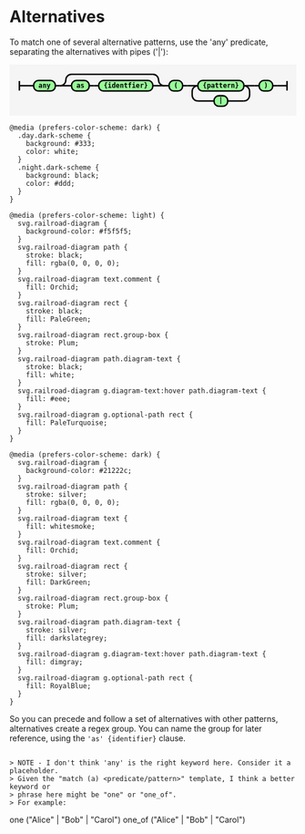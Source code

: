 # Alternatives

To match one of several alternative patterns, use the 'any' predicate, separating the alternatives with pipes ('\|'):

<svg xmlns="http://www.w3.org/2000/svg" xmlns:xlink="http://www.w3.org/1999/xlink" class="railroad-diagram" width="601.5" height="107" viewBox="0 0 601.5 107">
  <g transform="translate(.5 .5)">
    <g>
      <path d="M20 34v20m0 -10h20"></path>
    </g>
    <path d="M40 44h10"></path>
    <g class="terminal ">
      <path d="M50 44h0"></path>
      <path d="M95.5 44h0"></path>
      <rect x="50" y="33" width="45.5" height="22" rx="10" ry="10"></rect>
      <text x="72.75" y="48">any</text>
    </g>
    <path d="M95.5 44h10"></path>
    <g>
      <path d="M105.5 44h0"></path>
      <path d="M324 44h0"></path>
      <path d="M105.5 44a12 12 0 0 0 12 -12v0a12 12 0 0 1 12 -12"></path>
      <g>
        <path d="M129.5 20h170.5"></path>
      </g>
      <path d="M300 20a12 12 0 0 1 12 12v0a12 12 0 0 0 12 12"></path>
      <path d="M105.5 44h24"></path>
      <g>
        <path d="M129.5 44h0"></path>
        <path d="M300 44h0"></path>
        <g class="terminal ">
          <path d="M129.5 44h0"></path>
          <path d="M166.5 44h0"></path>
          <rect x="129.5" y="33" width="37" height="22" rx="10" ry="10"></rect>
          <text x="148" y="48">as</text>
        </g>
        <path d="M166.5 44h10"></path>
        <path d="M176.5 44h10"></path>
        <g class="terminal ">
          <path d="M186.5 44h0"></path>
          <path d="M300 44h0"></path>
          <rect x="186.5" y="33" width="113.5" height="22" rx="10" ry="10"></rect>
          <text x="243.25" y="48">{identfier}</text>
        </g>
      </g>
      <path d="M300 44h24"></path>
    </g>
    <path d="M324 44h10"></path>
    <g class="terminal ">
      <path d="M334 44h0"></path>
      <path d="M362.5 44h0"></path>
      <rect x="334" y="33" width="28.5" height="22" rx="10" ry="10"></rect>
      <text x="348.25" y="48">(</text>
    </g>
    <path d="M362.5 44h10"></path>
    <path d="M372.5 44h10"></path>
    <g>
      <path d="M382.5 44h0"></path>
      <path d="M503 44h0"></path>
      <path d="M382.5 44h12"></path>
      <g class="terminal ">
        <path d="M394.5 44h0"></path>
        <path d="M491 44h0"></path>
        <rect x="394.5" y="33" width="96.5" height="22" rx="10" ry="10"></rect>
        <text x="442.75" y="48">{pattern}</text>
      </g>
      <path d="M491 44h12"></path>
      <path d="M394.5 44a12 12 0 0 0 -12 12v8a12 12 0 0 0 12 12"></path>
      <g class="terminal ">
        <path d="M394.5 76h34"></path>
        <path d="M457 76h34"></path>
        <rect x="428.5" y="65" width="28.5" height="22" rx="10" ry="10"></rect>
        <text x="442.75" y="80">|</text>
      </g>
      <path d="M491 76a12 12 0 0 0 12 -12v-8a12 12 0 0 0 -12 -12"></path>
    </g>
    <path d="M503 44h10"></path>
    <path d="M513 44h10"></path>
    <g class="terminal ">
      <path d="M523 44h0"></path>
      <path d="M551.5 44h0"></path>
      <rect x="523" y="33" width="28.5" height="22" rx="10" ry="10"></rect>
      <text x="537.25" y="48">)</text>
    </g>
    <path d="M551.5 44h10"></path>
    <path d="M 561.5 44 h 20 m 0 -10 v 20"></path>
  </g>
  <style>
    svg.railroad-diagram {
      background-color: #f5f5f5;
    }
    svg.railroad-diagram path {
      stroke-width: 3;
      stroke: black;
      fill: rgba(0, 0, 0, 0);
    }
    svg.railroad-diagram text {
      font: bold 14px monospace;
      text-anchor: middle;
      white-space: pre;
    }
    svg.railroad-diagram text.diagram-text {
      font-size: 12px;
    }
    svg.railroad-diagram text.diagram-arrow {
      font-size: 16px;
    }
    svg.railroad-diagram text.label {
      text-anchor: start;
    }
    svg.railroad-diagram text.comment {
      font: bold 12px monospace;
      fill: Orchid;
    }
    svg.railroad-diagram rect {
      stroke-width: 3;
      stroke: black;
      fill: PaleGreen;
    }
    svg.railroad-diagram rect.group-box {
      stroke: Plum;
      stroke-dasharray: 10 5;
      fill: none;
    }
    svg.railroad-diagram path.diagram-text {
      stroke-width: 3;
      stroke: black;
      fill: white;
      cursor: help;
    }
    svg.railroad-diagram g.diagram-text:hover path.diagram-text {
      fill: #eee;
    }
    svg.railroad-diagram g.optional-path rect {
      fill: PaleTurquoise;
    }
    
    @media (prefers-color-scheme: dark) {
      .day.dark-scheme {
        background: #333;
        color: white;
      }
      .night.dark-scheme {
        background: black;
        color: #ddd;
      }
    }
    
    @media (prefers-color-scheme: light) {
      svg.railroad-diagram {
        background-color: #f5f5f5;
      }
      svg.railroad-diagram path {
        stroke: black;
        fill: rgba(0, 0, 0, 0);
      }
      svg.railroad-diagram text.comment {
        fill: Orchid;
      }
      svg.railroad-diagram rect {
        stroke: black;
        fill: PaleGreen;
      }
      svg.railroad-diagram rect.group-box {
        stroke: Plum;
      }
      svg.railroad-diagram path.diagram-text {
        stroke: black;
        fill: white;
      }
      svg.railroad-diagram g.diagram-text:hover path.diagram-text {
        fill: #eee;
      }
      svg.railroad-diagram g.optional-path rect {
        fill: PaleTurquoise;
      }
    }
    
    @media (prefers-color-scheme: dark) {
      svg.railroad-diagram {
        background-color: #21222c;
      }
      svg.railroad-diagram path {
        stroke: silver;
        fill: rgba(0, 0, 0, 0);
      }
      svg.railroad-diagram text {
        fill: whitesmoke;
      }
      svg.railroad-diagram text.comment {
        fill: Orchid;
      }
      svg.railroad-diagram rect {
        stroke: silver;
        fill: DarkGreen;
      }
      svg.railroad-diagram rect.group-box {
        stroke: Plum;
      }
      svg.railroad-diagram path.diagram-text {
        stroke: silver;
        fill: darkslategrey;
      }
      svg.railroad-diagram g.diagram-text:hover path.diagram-text {
        fill: dimgray;
      }
      svg.railroad-diagram g.optional-path rect {
        fill: RoyalBlue;
      }
    }
  </style>
</svg>

So you can precede and follow a set of alternatives with other patterns,
alternatives create a regex group.
You can name the group for later reference, using the `'as' {identifier}` clause.

```

> NOTE - I don't think 'any' is the right keyword here. Consider it a placeholder.
> Given the "match (a) <predicate/pattern>" template, I think a better keyword or
> phrase here might be "one" or "one_of". 
> For example:

```
one ("Alice" | "Bob" | "Carol")
one_of ("Alice" | "Bob" | "Carol")
```
